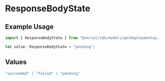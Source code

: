 # ResponseBodyState

## Example Usage

```typescript
import { ResponseBodyState } from "@vercel/sdk/models/getdeploymentop.js";

let value: ResponseBodyState = "pending";
```

## Values

```typescript
"succeeded" | "failed" | "pending"
```